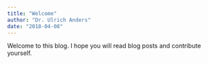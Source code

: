 ```yaml
---
title: "Welcome"
author: "Dr. Ulrich Anders"
date: "2018-04-08"
---
```



Welcome to this blog. I hope you will read blog posts and contribute yourself.